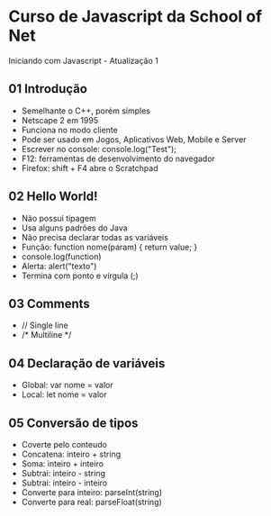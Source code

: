 # Curso de Javascript da School of Net

Iniciando com Javascript - Atualização 1

## 01 Introdução

- Semelhante o C++, porém simples
- Netscape 2 em 1995
- Funciona no modo cliente
- Pode ser usado em Jogos, Aplicativos Web, Mobile e Server
- Escrever no console: console.log("Test");
- F12: ferramentas de desenvolvimento do navegador
- Firefox: shift + F4 abre o Scratchpad

## 02 Hello World!

- Não possui tipagem
- Usa alguns padrões do Java
- Não precisa declarar todas as variáveis
- Função: function nome(param) { return value; }
- console.log(function)
- Alerta: alert("texto")
- Termina com ponto e vírgula (;)

## 03 Comments

- // Single line
- /* Multiline */

## 04 Declaração de variáveis

- Global: var nome = valor
- Local: let nome = valor

## 05 Conversão de tipos

- Coverte pelo conteudo
- Concatena: inteiro + string
- Soma: inteiro + inteiro
- Subtrai: inteiro - string
- Subtrai: inteiro - inteiro
- Converte para inteiro: parseInt(string)
- Converte para real: parseFloat(string)